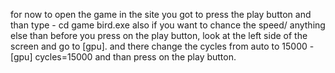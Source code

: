 for now to open the game in the site you got to press the play button and than type -
cd game
bird.exe
also if you want to chance the speed/ anything else than before you press on the play button, look at the left side of the screen and go to [gpu]. and there change the cycles from auto to 15000 -
[gpu]
cycles=15000
and than press on the play button.
